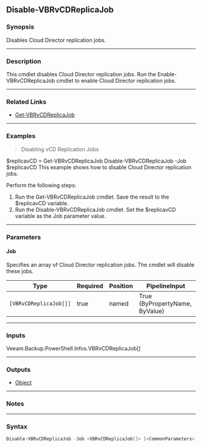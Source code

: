 Disable-VBRvCDReplicaJob
------------------------

### Synopsis
Disables Cloud Director replication jobs.

---

### Description

This cmdlet disables Cloud Director replication jobs.
Run the Enable-VBRvCDReplicaJob cmdlet to enable Cloud Director replication jobs.

---

### Related Links
* [Get-VBRvCDReplicaJob](Get-VBRvCDReplicaJob)

---

### Examples
> Disabling vCD Replication Jobs

$replicavCD = Get-VBRvCDReplicaJob
Disable-VBRvCDReplicaJob -Job $replicavCD
This example shows how to disable Cloud Director replication jobs.

Perform the following steps:
1. Run the Get-VBRvCDReplicaJob cmdlet. Save the result to the $replicavCD variable.
2. Run the Disable-VBRvCDReplicaJob cmdlet. Set the $replicavCD variable as the Job parameter value.

---

### Parameters
#### **Job**
Specifies an array of Cloud Director replication jobs. The cmdlet will disable these jobs.

|Type                  |Required|Position|PipelineInput                 |
|----------------------|--------|--------|------------------------------|
|`[VBRvCDReplicaJob[]]`|true    |named   |True (ByPropertyName, ByValue)|

---

### Inputs
Veeam.Backup.PowerShell.Infos.VBRvCDReplicaJob[]

---

### Outputs
* [Object](https://learn.microsoft.com/en-us/dotnet/api/System.Object)

---

### Notes

---

### Syntax
```PowerShell
Disable-VBRvCDReplicaJob -Job <VBRvCDReplicaJob[]> [<CommonParameters>]
```
